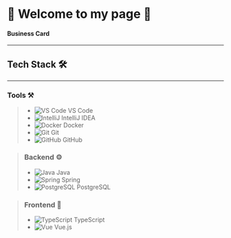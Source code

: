 # 🏮 Welcome to my page 🏮  
#### Business Card  
---

## Tech Stack 🛠️
---

### Tools ⚒️
> - <img src="https://icongr.am/simple/visualstudiocode.svg?size=20&color=007ACC" alt="VS Code"> VS Code
> - <img src="https://icongr.am/simple/intellijidea.svg?size=20&color=000000" alt="IntelliJ"> IntelliJ IDEA
> - <img src="https://icongr.am/simple/docker.svg?size=20&color=2496ED" alt="Docker"> Docker
> - <img src="https://icongr.am/simple/git.svg?size=20&color=F05032" alt="Git"> Git
> - <img src="https://icongr.am/simple/github.svg?size=20&color=181717" alt="GitHub"> GitHub

> ### Backend ⚙️  
> - <img src="https://icongr.am/simple/java.svg?size=20&color=007396" alt="Java"> Java
> - <img src="https://icongr.am/simple/spring.svg?size=20&color=6DB33F" alt="Spring"> Spring
> - <img src="https://icongr.am/simple/postgresql.svg?size=20&color=4169E1" alt="PostgreSQL"> PostgreSQL

> ### Frontend 🎨  
> - <img src="https://icongr.am/simple/typescript.svg?size=20&color=3178C6" alt="TypeScript"> TypeScript
> - <img src="https://icongr.am/simple/vuedotjs.svg?size=20&color=4FC08D" alt="Vue"> Vue.js